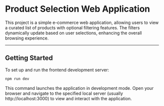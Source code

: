 # Product Selection Web Application

This project is a simple e-commerce web application, allowing users to view a curated list of products with optional filtering features. The filters dynamically update based on user selections, enhancing the overall browsing experience.

---

## Getting Started

To set up and run the frontend development server:

```bash
npm run dev
```

This command launches the application in development mode. Open your browser and navigate to the specified local server (usually http://localhost:3000) to view and interact with the application.
